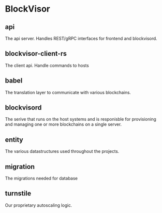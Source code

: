 # BlockVisor

## api

The api server. Handles REST/gRPC interfaces for frontend and blockvisord.

## blockvisor-client-rs

The client api. Handle commands to hosts

## babel

The translation layer to communicate with various blockchains.

## blockvisord

The serive that runs on the host systems and is responisble for provisioning and managing one or more blockchains on a single server.

## entity

The various datastructures used throughout the projects.

## migration

The migrations needed for database

## turnstile

Our proprietary autoscaling logic.

